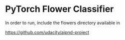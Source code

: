 # PyTorch Flower Classifier

In order to run, include the flowers directory available in

https://github.com/udacity/aipnd-project